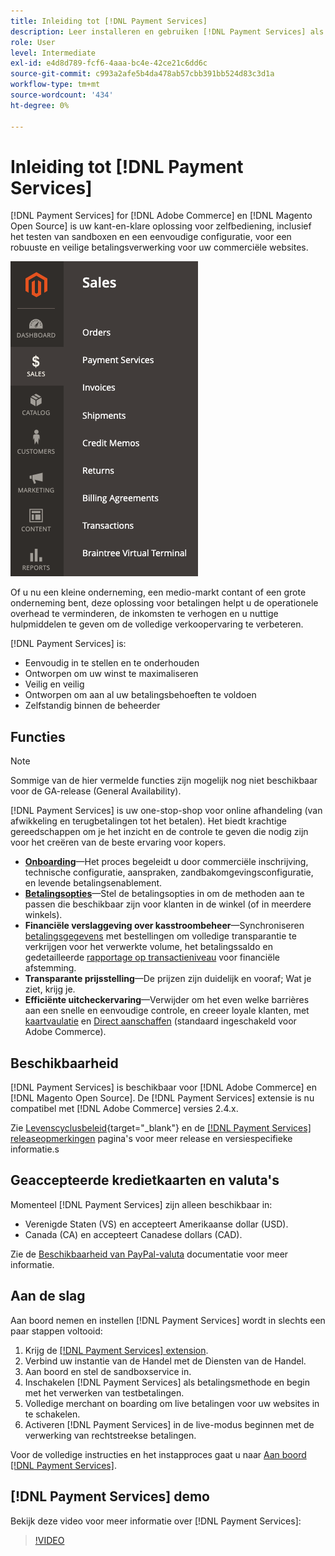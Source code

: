 ```yaml
---
title: Inleiding tot [!DNL Payment Services]
description: Leer installeren en gebruiken [!DNL Payment Services] als een handige, robuuste en veilige oplossing voor betalingsverwerking voor uw [!DNL Adobe Commerce] en [!DNL Magento Open Source] websites.
role: User
level: Intermediate
exl-id: e4d8d789-fcf6-4aaa-bc4e-42ce21c6dd6c
source-git-commit: c993a2afe5b4da478ab57cbb391bb524d83c3d1a
workflow-type: tm+mt
source-wordcount: '434'
ht-degree: 0%

---
```


# Inleiding tot [!DNL Payment Services]

[!DNL Payment Services] for [!DNL Adobe Commerce] en [!DNL Magento Open Source] is uw kant-en-klare oplossing voor zelfbediening, inclusief het testen van sandboxen en een eenvoudige configuratie, voor een robuuste en veilige betalingsverwerking voor uw commerciële websites.

![[!DNL Payment Services] extensiebeheerweergave](assets/admin-view.png)

Of u nu een kleine onderneming, een medio-markt contant of een grote onderneming bent, deze oplossing voor betalingen helpt u de operationele overhead te verminderen, de inkomsten te verhogen en u nuttige hulpmiddelen te geven om de volledige verkoopervaring te verbeteren.

[!DNL Payment Services] is:

* Eenvoudig in te stellen en te onderhouden
* Ontworpen om uw winst te maximaliseren
* Veilig en veilig
* Ontworpen om aan al uw betalingsbehoeften te voldoen
* Zelfstandig binnen de beheerder

## Functies

>[!NOTE]
>
>Sommige van de hier vermelde functies zijn mogelijk nog niet beschikbaar voor de GA-release (General Availability).

[!DNL Payment Services] is uw one-stop-shop voor online afhandeling (van afwikkeling en terugbetalingen tot het betalen). Het biedt krachtige gereedschappen om je het inzicht en de controle te geven die nodig zijn voor het creëren van de beste ervaring voor kopers.

* [**Onboarding**](onboard.md)—Het proces begeleidt u door commerciële inschrijving, technische configuratie, aanspraken, zandbakomgevingsconfiguratie, en levende betalingsenablement.
* [**Betalingsopties**](payments-options.md)—Stel de betalingsopties in om de methoden aan te passen die beschikbaar zijn voor klanten in de winkel (of in meerdere winkels).
* **Financiële verslaggeving over kasstroombeheer**—Synchroniseren [betalingsgegevens](order-payment-status.md) met bestellingen om volledige transparantie te verkrijgen voor het verwerkte volume, het betalingssaldo en gedetailleerde [rapportage op transactieniveau](payouts.md) voor financiële afstemming.
* **Transparante prijsstelling**—De prijzen zijn duidelijk en vooraf; Wat je ziet, krijg je.
* **Efficiënte uitcheckervaring**—Verwijder om het even welke barrières aan een snelle en eenvoudige controle, en creeer loyale klanten, met [kaartvaulatie](https://experienceleague-review.com/docs/commerce-merchant-services/payment-services/payments-checkout/vaulting.html) en [Direct aanschaffen](https://experienceleague.adobe.com/docs/commerce-admin/stores-sales/point-of-purchase/checkout-instant-purchase.html) (standaard ingeschakeld voor Adobe Commerce).

## Beschikbaarheid

[!DNL Payment Services] is beschikbaar voor [!DNL Adobe Commerce] en [!DNL Magento Open Source]. De [!DNL Payment Services] extensie is nu compatibel met [!DNL Adobe Commerce] versies 2.4.x.

Zie [Levenscyclusbeleid](https://devdocs.magento.com/release/lifecycle-policy.html){target=&quot;_blank&quot;} en de [[!DNL Payment Services] releaseopmerkingen](release-notes.md) pagina&#39;s voor meer release en versiespecifieke informatie.s

## Geaccepteerde kredietkaarten en valuta&#39;s

Momenteel [!DNL Payment Services] zijn alleen beschikbaar in:

* Verenigde Staten (VS) en accepteert Amerikaanse dollar (USD).
* Canada (CA) en accepteert Canadese dollars (CAD).

Zie de [Beschikbaarheid van PayPal-valuta](https://developer.paypal.com/docs/platforms/checkout/reference/country-availability-advanced-cards/) documentatie voor meer informatie.

## Aan de slag

Aan boord nemen en instellen [!DNL Payment Services] wordt in slechts een paar stappen voltooid:

1. Krijg de [[!DNL Payment Services] extension](install.md).
1. Verbind uw instantie van de Handel met de Diensten van de Handel.
1. Aan boord en stel de sandboxservice in.
1. Inschakelen [!DNL Payment Services] als betalingsmethode en begin met het verwerken van testbetalingen.
1. Volledige merchant on boarding om live betalingen voor uw websites in te schakelen.
1. Activeren [!DNL Payment Services] in de live-modus beginnen met de verwerking van rechtstreekse betalingen.

Voor de volledige instructies en het instapproces gaat u naar [Aan boord [!DNL Payment Services]](onboard.md).

## [!DNL Payment Services] demo

Bekijk deze video voor meer informatie over [!DNL Payment Services]:

>[!VIDEO](https://video.tv.adobe.com/v/343990?quality=12)
